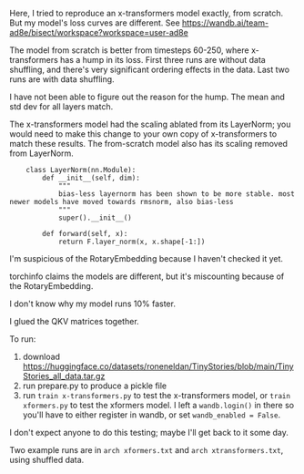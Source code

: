 Here, I tried to reproduce an x-transformers model exactly, from scratch. But my model's loss curves are different. See https://wandb.ai/team-ad8e/bisect/workspace?workspace=user-ad8e

The model from scratch is better from timesteps 60-250, where x-transformers has a hump in its loss. First three runs are without data shuffling, and there's very significant ordering effects in the data. Last two runs are with data shuffling.

I have not been able to figure out the reason for the hump. The mean and std dev for all layers match.

The x-transformers model had the scaling ablated from its LayerNorm; you would need to make this change to your own copy of x-transformers to match these results. The from-scratch model also has its scaling removed from LayerNorm.

		class LayerNorm(nn.Module):
		    def __init__(self, dim):
		        """
		        bias-less layernorm has been shown to be more stable. most newer models have moved towards rmsnorm, also bias-less
		        """
		        super().__init__()

		    def forward(self, x):
		        return F.layer_norm(x, x.shape[-1:])

I'm suspicious of the RotaryEmbedding because I haven't checked it yet.

torchinfo claims the models are different, but it's miscounting because of the RotaryEmbedding.

I don't know why my model runs 10% faster.

I glued the QKV matrices together.

To run:

1. download https://huggingface.co/datasets/roneneldan/TinyStories/blob/main/TinyStories_all_data.tar.gz
2. run prepare.py to produce a pickle file
3. run `train x-transformers.py` to test the x-transformers model, or `train xformers.py` to test the xformers model. I left a `wandb.login()` in there so you'll have to either register in wandb, or set `wandb_enabled = False`.

I don't expect anyone to do this testing; maybe I'll get back to it some day.

Two example runs are in `arch xformers.txt` and `arch xtransformers.txt`, using shuffled data.